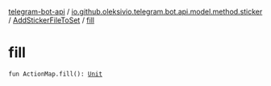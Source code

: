 [telegram-bot-api](../../index.md) / [io.github.oleksivio.telegram.bot.api.model.method.sticker](../index.md) / [AddStickerFileToSet](index.md) / [fill](./fill.md)

# fill

`fun ActionMap.fill(): `[`Unit`](https://kotlinlang.org/api/latest/jvm/stdlib/kotlin/-unit/index.html)
